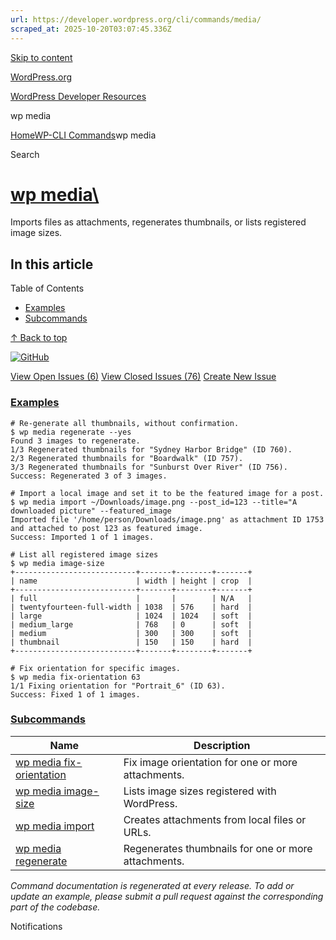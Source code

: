 ```yaml
---
url: https://developer.wordpress.org/cli/commands/media/
scraped_at: 2025-10-20T03:07:45.336Z
---
```


[Skip to content](https://developer.wordpress.org/cli/commands/media/#wp--skip-link--target)

[WordPress.org](https://wordpress.org/)

[WordPress Developer Resources](https://developer.wordpress.org/)

wp media


[Home](https://developer.wordpress.org/)[WP-CLI Commands](https://developer.wordpress.org/cli/commands/)wp media

Search

# [wp media\  <command>](https://developer.wordpress.org/cli/commands/media/)

Imports files as attachments, regenerates thumbnails, or lists registered image sizes.

## In this article

Table of Contents

- [Examples](https://developer.wordpress.org/cli/commands/media/#examples)
- [Subcommands](https://developer.wordpress.org/cli/commands/media/#subcommands)

[↑ Back to top](https://developer.wordpress.org/cli/commands/media/#wp--skip-link--target)

[![GitHub](https://make.wordpress.org/cli/wp-content/plugins/wporg-cli/assets/images/github-mark.svg)](https://github.com/wp-cli/media-command)

[View Open Issues (6)](https://github.com/login?return_to=%2Fissues%3Fq%3Dlabel%3Acommand%3Amedia+sort%3Aupdated-desc+org%3Awp-cli+is%3Aopen) [View Closed Issues (76)](https://github.com/login?return_to=%2Fissues%3Fq%3Dlabel%3Acommand%3Amedia+sort%3Aupdated-desc+org%3Awp-cli+is%3Aclosed) [Create New Issue](https://github.com/wp-cli/media-command/issues/new)

### [Examples](https://developer.wordpress.org/cli/commands/media/\#examples)

```
# Re-generate all thumbnails, without confirmation.
$ wp media regenerate --yes
Found 3 images to regenerate.
1/3 Regenerated thumbnails for "Sydney Harbor Bridge" (ID 760).
2/3 Regenerated thumbnails for "Boardwalk" (ID 757).
3/3 Regenerated thumbnails for "Sunburst Over River" (ID 756).
Success: Regenerated 3 of 3 images.

# Import a local image and set it to be the featured image for a post.
$ wp media import ~/Downloads/image.png --post_id=123 --title="A downloaded picture" --featured_image
Imported file '/home/person/Downloads/image.png' as attachment ID 1753 and attached to post 123 as featured image.
Success: Imported 1 of 1 images.

# List all registered image sizes
$ wp media image-size
+---------------------------+-------+--------+-------+
| name                      | width | height | crop  |
+---------------------------+-------+--------+-------+
| full                      |       |        | N/A   |
| twentyfourteen-full-width | 1038  | 576    | hard  |
| large                     | 1024  | 1024   | soft  |
| medium_large              | 768   | 0      | soft  |
| medium                    | 300   | 300    | soft  |
| thumbnail                 | 150   | 150    | hard  |
+---------------------------+-------+--------+-------+

# Fix orientation for specific images.
$ wp media fix-orientation 63
1/1 Fixing orientation for "Portrait_6" (ID 63).
Success: Fixed 1 of 1 images.

```

### [Subcommands](https://developer.wordpress.org/cli/commands/media/\#subcommands)

| Name | Description |
| --- | --- |
| [wp media fix-orientation](https://developer.wordpress.org/cli/commands/media/fix-orientation/) | Fix image orientation for one or more attachments. |
| [wp media image-size](https://developer.wordpress.org/cli/commands/media/image-size/) | Lists image sizes registered with WordPress. |
| [wp media import](https://developer.wordpress.org/cli/commands/media/import/) | Creates attachments from local files or URLs. |
| [wp media regenerate](https://developer.wordpress.org/cli/commands/media/regenerate/) | Regenerates thumbnails for one or more attachments. |

_Command documentation is regenerated at every release. To add or update an example, please submit a pull request against the corresponding part of the codebase._

Notifications